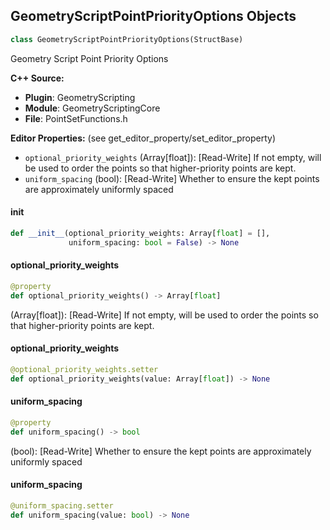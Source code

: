 ## GeometryScriptPointPriorityOptions Objects

```python
class GeometryScriptPointPriorityOptions(StructBase)
```

Geometry Script Point Priority Options

**C++ Source:**

- **Plugin**: GeometryScripting
- **Module**: GeometryScriptingCore
- **File**: PointSetFunctions.h

**Editor Properties:** (see get_editor_property/set_editor_property)

- ``optional_priority_weights`` (Array[float]):  [Read-Write] If not empty, will be used to order the points so that higher-priority points are kept.
- ``uniform_spacing`` (bool):  [Read-Write] Whether to ensure the kept points are approximately uniformly spaced

<a id="unreal.GeometryScriptPointPriorityOptions.__init__"></a>

#### __init__

```python
def __init__(optional_priority_weights: Array[float] = [],
             uniform_spacing: bool = False) -> None
```

<a id="unreal.GeometryScriptPointPriorityOptions.optional_priority_weights"></a>

#### optional_priority_weights

```python
@property
def optional_priority_weights() -> Array[float]
```

(Array[float]):  [Read-Write] If not empty, will be used to order the points so that higher-priority points are kept.

<a id="unreal.GeometryScriptPointPriorityOptions.optional_priority_weights"></a>

#### optional_priority_weights

```python
@optional_priority_weights.setter
def optional_priority_weights(value: Array[float]) -> None
```

<a id="unreal.GeometryScriptPointPriorityOptions.uniform_spacing"></a>

#### uniform_spacing

```python
@property
def uniform_spacing() -> bool
```

(bool):  [Read-Write] Whether to ensure the kept points are approximately uniformly spaced

<a id="unreal.GeometryScriptPointPriorityOptions.uniform_spacing"></a>

#### uniform_spacing

```python
@uniform_spacing.setter
def uniform_spacing(value: bool) -> None
```

<a id="unreal.GeometryScriptPointFlatteningOptions"></a>